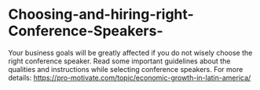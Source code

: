 # Choosing-and-hiring-right-Conference-Speakers-
Your business goals will be greatly affected if you do not wisely choose the right conference speaker. Read some important guidelines about the qualities and instructions while selecting conference speakers. For more details: https://pro-motivate.com/topic/economic-growth-in-latin-america/
